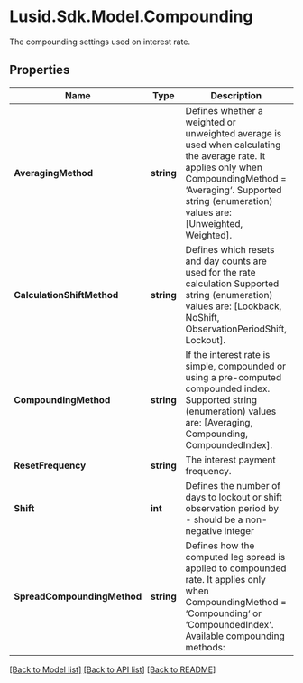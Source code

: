 # Lusid.Sdk.Model.Compounding
The compounding settings used on interest rate.

## Properties

Name | Type | Description | Notes
------------ | ------------- | ------------- | -------------
**AveragingMethod** | **string** | Defines whether a weighted or unweighted average is used when calculating the average rate.  It applies only when CompoundingMethod &#x3D; ‘Averaging‘.    Supported string (enumeration) values are: [Unweighted, Weighted]. | [optional] 
**CalculationShiftMethod** | **string** | Defines which resets and day counts are used for the rate calculation    Supported string (enumeration) values are: [Lookback, NoShift, ObservationPeriodShift, Lockout]. | [optional] 
**CompoundingMethod** | **string** | If the interest rate is simple, compounded or using a pre-computed compounded index.    Supported string (enumeration) values are: [Averaging, Compounding, CompoundedIndex]. | 
**ResetFrequency** | **string** | The interest payment frequency. | 
**Shift** | **int** | Defines the number of days to lockout or shift observation period by - should be a non-negative integer | [optional] 
**SpreadCompoundingMethod** | **string** | Defines how the computed leg spread is applied to compounded rate.  It applies only when CompoundingMethod &#x3D; ‘Compounding‘ or ‘CompoundedIndex‘.    Available compounding methods:    | Method | Description |  | - -- -- - | - -- -- -- -- -- |  | Straight | Compounding rate in each compound period includes the spread. |  | Flat | Compounding rate does not include the spread, and the spread is used for simple interest in each compound period. |  | SpreadExclusive | Compounding rate does not include the spread, and the spread is used for simple interest for whole accrual period. |    The values \&quot;IsdaCompounding\&quot;, \&quot;NoCompounding\&quot;, \&quot;IsdaFlatCompounding\&quot;, and \&quot;None\&quot; are accepted for compatibility  with existing instruments and their use is discouraged.    Supported string (enumeration) values are: [Straight, IsdaCompounding, NoCompounding, SpreadExclusive, IsdaFlatCompounding, Flat, None]. | [optional] 

[[Back to Model list]](../README.md#documentation-for-models) [[Back to API list]](../README.md#documentation-for-api-endpoints) [[Back to README]](../README.md)

